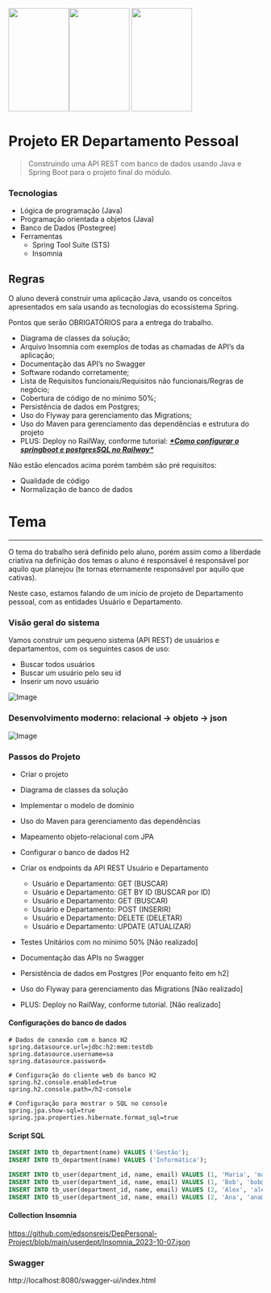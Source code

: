 <img src="https://cdn.jsdelivr.net/gh/devicons/devicon/icons/java/java-original.svg" width="120" height="205"/><img src="https://cdn.jsdelivr.net/gh/devicons/devicon/icons/spring/spring-plain-wordmark.svg" width="120" height="205"/> <img src="https://cdn.jsdelivr.net/gh/devicons/devicon/icons/postgresql/postgresql-original.svg" width="120" height="205" />

# Projeto ER Departamento Pessoal

>  Construindo uma API REST com banco de dados usando Java e Spring Boot para o projeto final do módulo.

### Tecnologias

- Lógica de programação (Java)
- Programação orientada a objetos (Java)
- Banco de Dados (Postegree)
- Ferramentas
  - Spring Tool Suite (STS)
  - Insomnia

## Regras

O aluno deverá construir uma aplicação Java, usando os conceitos apresentados em sala usando as tecnologias do ecossistema Spring.

Pontos que serão OBRIGATÓRIOS para a entrega do trabalho.

- Diagrama de classes da solução;
- Arquivo Insomnia com exemplos de todas as chamadas de API’s da aplicação;
- Documentação das API’s no Swagger
- Software rodando corretamente;
- Lista de Requisitos funcionais/Requisitos não funcionais/Regras de negócio;
- Cobertura de código de no mínimo 50%;
- Persistência de dados em Postgres;
- Uso do Flyway para gerenciamento das Migrations;
- Uso do Maven para gerenciamento das dependências e estrutura do projeto
- PLUS: Deploy no RailWay, conforme tutorial: [***\*Como configurar o springboot e postgresSQL no Railway\****](https://www.notion.so/Como-configurar-o-springboot-e-postgresSQL-no-Railway-301bdf4514fe49eb88fb082298aa8a2a?pvs=21)

Não estão elencados acima porém também são pré requisitos:

- Qualidade de código
- Normalização de banco de dados



# Tema

------

O tema do trabalho será definido pelo aluno, porém assim como a liberdade criativa na definição dos temas o aluno é responsável é responsável por aquilo que planejou (te tornas eternamente responsável por aquilo que cativas).

Neste caso, estamos falando de um início de projeto de Departamento pessoal, com as entidades Usuário e Departamento.



### Visão geral do sistema

Vamos construir um pequeno sistema (API REST) de usuários e departamentos, com os seguintes casos de uso:

- Buscar todos usuários
- Buscar um usuário pelo seu id
- Inserir um novo usuário

![Image](https://raw.githubusercontent.com/devsuperior/java-web-spring-2022/main/img/dominio.png "Modelo conceitual")

### Desenvolvimento moderno: relacional -> objeto -> json

![Image](https://raw.githubusercontent.com/devsuperior/java-web-spring-2022/main/img/objetos.png "Objetos")

### Passos do Projeto

- Criar o projeto
- Diagrama de classes da solução
- Implementar o modelo de domínio
- Uso do Maven para gerenciamento das dependências 
- Mapeamento objeto-relacional com JPA
- Configurar o banco de dados H2
- Criar os endpoints da API REST Usuário e Departamento
  - Usuário e Departamento: GET (BUSCAR)
  - Usuário e Departamento: GET BY ID (BUSCAR por ID)
  - Usuário e Departamento: GET (BUSCAR)
  - Usuário e Departamento: POST (INSERIR)
  - Usuário e Departamento: DELETE (DELETAR)
  - Usuário e Departamento: UPDATE (ATUALIZAR)

- Testes Unitários com no mínimo 50% [Não realizado]
- Documentação das APIs no Swagger
- Persistência de dados em Postgres [Por enquanto feito em h2]
- Uso do Flyway para gerenciamento das Migrations [Não realizado]
- PLUS: Deploy no RailWay, conforme tutorial. [Não realizado]

#### Configurações do banco de dados

```
# Dados de conexão com o banco H2
spring.datasource.url=jdbc:h2:mem:testdb
spring.datasource.username=sa
spring.datasource.password=

# Configuração do cliente web do banco H2
spring.h2.console.enabled=true
spring.h2.console.path=/h2-console

# Configuração para mostrar o SQL no console
spring.jpa.show-sql=true
spring.jpa.properties.hibernate.format_sql=true
```

#### Script SQL

```sql
INSERT INTO tb_department(name) VALUES ('Gestão');
INSERT INTO tb_department(name) VALUES ('Informática');

INSERT INTO tb_user(department_id, name, email) VALUES (1, 'Maria', 'maria@gmail.com');
INSERT INTO tb_user(department_id, name, email) VALUES (1, 'Bob', 'bob@gmail.com');
INSERT INTO tb_user(department_id, name, email) VALUES (2, 'Alex', 'alex@gmail.com');
INSERT INTO tb_user(department_id, name, email) VALUES (2, 'Ana', 'ana@gmail.com');
```
#### Collection Insomnia

https://github.com/edsonsreis/DepPersonal-Project/blob/main/userdept/Insomnia_2023-10-07.json

### **Swagger**

http://localhost:8080/swagger-ui/index.html

